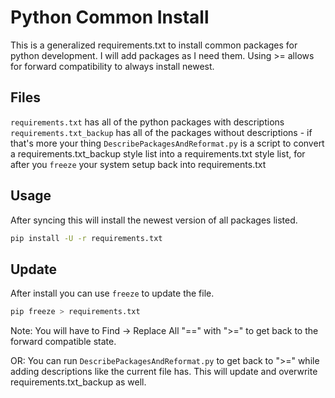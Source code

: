 # Python Common Install

This is a generalized requirements.txt to install common packages for python development. I will add packages as I need them. Using >= allows for forward compatibility to always install newest.

## Files

`requirements.txt` has all of the python packages with descriptions
`requirements.txt_backup` has all of the packages without descriptions - if that's more your thing
`DescribePackagesAndReformat.py` is a script to convert a requirements.txt_backup style list into a requirements.txt style list, for after you `freeze` your system setup back into requirements.txt

## Usage

After syncing this will install the newest version of all packages listed.

```bash
pip install -U -r requirements.txt
```

## Update

After install you can use `freeze` to update the file.

```bash
pip freeze > requirements.txt
```

Note: You will have to Find -> Replace All "==" with ">=" to get back to the forward compatible state.

OR: You can run `DescribePackagesAndReformat.py` to get back to ">=" while adding descriptions like the current file has. This will update and overwrite requirements.txt_backup as well.
